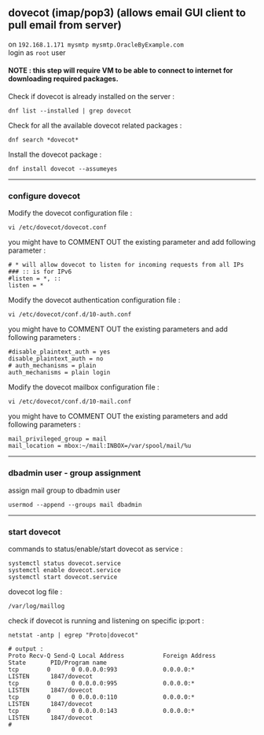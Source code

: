 ## dovecot (imap/pop3) (allows email GUI client to pull email from server)

on ` 192.168.1.171 mysmtp mysmtp.OracleByExample.com ` <br>
login as ` root ` user

#### NOTE : this step will require VM to be able to connect to internet for downloading required packages.

Check if dovecot is already installed on the server :
```
dnf list --installed | grep dovecot
```

Check for all the available dovecot related packages :
```
dnf search *dovecot*
```

Install the dovecot package :
```
dnf install dovecot --assumeyes
```

---

### configure dovecot

Modify the dovecot configuration file :
```
vi /etc/dovecot/dovecot.conf
```

you might have to COMMENT OUT the existing parameter and add following parameter :
```
# * will allow dovecot to listen for incoming requests from all IPs ### :: is for IPv6
#listen = *, ::
listen = *
```

Modify the dovecot authentication configuration file :
```
vi /etc/dovecot/conf.d/10-auth.conf
```

you might have to COMMENT OUT the existing parameters and add following parameters :
```
#disable_plaintext_auth = yes
disable_plaintext_auth = no
# auth_mechanisms = plain
auth_mechanisms = plain login
```

Modify the dovecot mailbox configuration file :
```
vi /etc/dovecot/conf.d/10-mail.conf
```

you might have to COMMENT OUT the existing parameters and add following parameters :
```
mail_privileged_group = mail
mail_location = mbox:~/mail:INBOX=/var/spool/mail/%u
```

---

### dbadmin user - group assignment

assign mail group to dbadmin user
```
usermod --append --groups mail dbadmin
```

---

### start dovecot

commands to status/enable/start dovecot as service :
```
systemctl status dovecot.service
systemctl enable dovecot.service
systemctl start dovecot.service
```

dovecot log file :
```
/var/log/maillog
```

check if dovecot is running and listening on specific ip:port :
```
netstat -antp | egrep "Proto|dovecot"

# output :
Proto Recv-Q Send-Q Local Address           Foreign Address         State       PID/Program name
tcp        0      0 0.0.0.0:993             0.0.0.0:*               LISTEN      1847/dovecot
tcp        0      0 0.0.0.0:995             0.0.0.0:*               LISTEN      1847/dovecot
tcp        0      0 0.0.0.0:110             0.0.0.0:*               LISTEN      1847/dovecot
tcp        0      0 0.0.0.0:143             0.0.0.0:*               LISTEN      1847/dovecot
#
```
